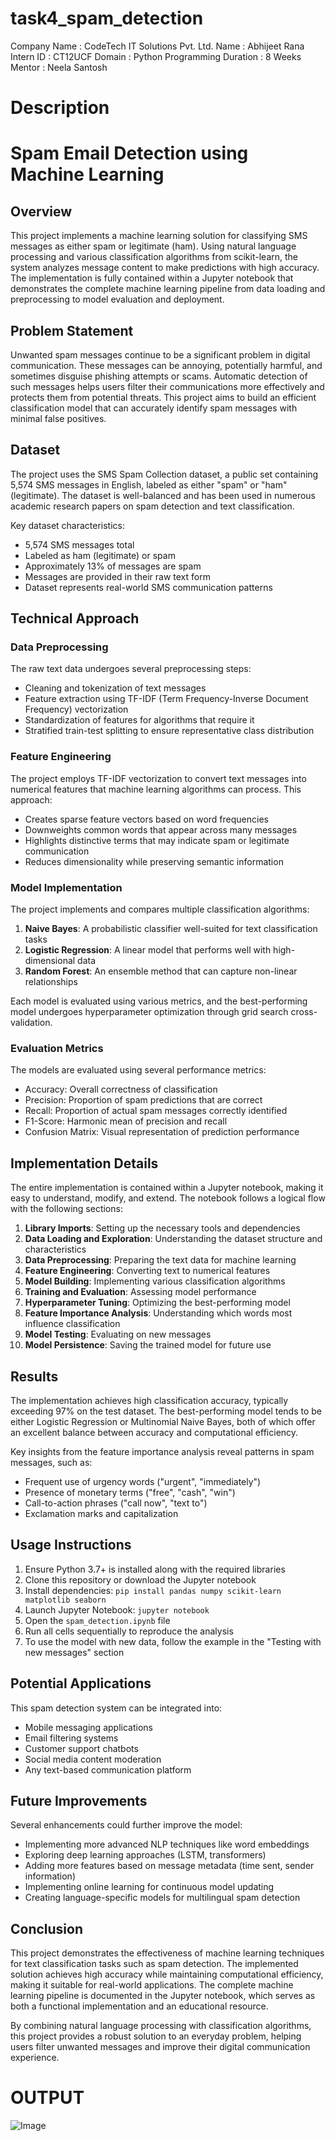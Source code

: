 # task4_spam_detection

Company Name : CodeTech IT Solutions Pvt. Ltd.
Name : Abhijeet Rana
Intern ID : CT12UCF
Domain : Python Programming
Duration : 8 Weeks
Mentor : Neela Santosh
#

# Description

# Spam Email Detection using Machine Learning

## Overview
This project implements a machine learning solution for classifying SMS messages as either spam or legitimate (ham). Using natural language processing and various classification algorithms from scikit-learn, the system analyzes message content to make predictions with high accuracy. The implementation is fully contained within a Jupyter notebook that demonstrates the complete machine learning pipeline from data loading and preprocessing to model evaluation and deployment.

## Problem Statement
Unwanted spam messages continue to be a significant problem in digital communication. These messages can be annoying, potentially harmful, and sometimes disguise phishing attempts or scams. Automatic detection of such messages helps users filter their communications more effectively and protects them from potential threats. This project aims to build an efficient classification model that can accurately identify spam messages with minimal false positives.

## Dataset
The project uses the SMS Spam Collection dataset, a public set containing 5,574 SMS messages in English, labeled as either "spam" or "ham" (legitimate). The dataset is well-balanced and has been used in numerous academic research papers on spam detection and text classification. 

Key dataset characteristics:
- 5,574 SMS messages total
- Labeled as ham (legitimate) or spam
- Approximately 13% of messages are spam
- Messages are provided in their raw text form
- Dataset represents real-world SMS communication patterns

## Technical Approach

### Data Preprocessing
The raw text data undergoes several preprocessing steps:
- Cleaning and tokenization of text messages
- Feature extraction using TF-IDF (Term Frequency-Inverse Document Frequency) vectorization
- Standardization of features for algorithms that require it
- Stratified train-test splitting to ensure representative class distribution

### Feature Engineering
The project employs TF-IDF vectorization to convert text messages into numerical features that machine learning algorithms can process. This approach:
- Creates sparse feature vectors based on word frequencies
- Downweights common words that appear across many messages
- Highlights distinctive terms that may indicate spam or legitimate communication
- Reduces dimensionality while preserving semantic information

### Model Implementation
The project implements and compares multiple classification algorithms:
1. **Naive Bayes**: A probabilistic classifier well-suited for text classification tasks
2. **Logistic Regression**: A linear model that performs well with high-dimensional data
3. **Random Forest**: An ensemble method that can capture non-linear relationships

Each model is evaluated using various metrics, and the best-performing model undergoes hyperparameter optimization through grid search cross-validation.

### Evaluation Metrics
The models are evaluated using several performance metrics:
- Accuracy: Overall correctness of classification
- Precision: Proportion of spam predictions that are correct
- Recall: Proportion of actual spam messages correctly identified
- F1-Score: Harmonic mean of precision and recall
- Confusion Matrix: Visual representation of prediction performance

## Implementation Details
The entire implementation is contained within a Jupyter notebook, making it easy to understand, modify, and extend. The notebook follows a logical flow with the following sections:

1. **Library Imports**: Setting up the necessary tools and dependencies
2. **Data Loading and Exploration**: Understanding the dataset structure and characteristics
3. **Data Preprocessing**: Preparing the text data for machine learning
4. **Feature Engineering**: Converting text to numerical features
5. **Model Building**: Implementing various classification algorithms
6. **Training and Evaluation**: Assessing model performance
7. **Hyperparameter Tuning**: Optimizing the best-performing model
8. **Feature Importance Analysis**: Understanding which words most influence classification
9. **Model Testing**: Evaluating on new messages
10. **Model Persistence**: Saving the trained model for future use

## Results
The implementation achieves high classification accuracy, typically exceeding 97% on the test dataset. The best-performing model tends to be either Logistic Regression or Multinomial Naive Bayes, both of which offer an excellent balance between accuracy and computational efficiency.

Key insights from the feature importance analysis reveal patterns in spam messages, such as:
- Frequent use of urgency words ("urgent", "immediately")
- Presence of monetary terms ("free", "cash", "win")
- Call-to-action phrases ("call now", "text to")
- Exclamation marks and capitalization

## Usage Instructions
1. Ensure Python 3.7+ is installed along with the required libraries
2. Clone this repository or download the Jupyter notebook
3. Install dependencies: `pip install pandas numpy scikit-learn matplotlib seaborn`
4. Launch Jupyter Notebook: `jupyter notebook`
5. Open the `spam_detection.ipynb` file
6. Run all cells sequentially to reproduce the analysis
7. To use the model with new data, follow the example in the "Testing with new messages" section

## Potential Applications
This spam detection system can be integrated into:
- Mobile messaging applications
- Email filtering systems
- Customer support chatbots
- Social media content moderation
- Any text-based communication platform

## Future Improvements
Several enhancements could further improve the model:
- Implementing more advanced NLP techniques like word embeddings
- Exploring deep learning approaches (LSTM, transformers)
- Adding more features based on message metadata (time sent, sender information)
- Implementing online learning for continuous model updating
- Creating language-specific models for multilingual spam detection

## Conclusion
This project demonstrates the effectiveness of machine learning techniques for text classification tasks such as spam detection. The implemented solution achieves high accuracy while maintaining computational efficiency, making it suitable for real-world applications. The complete machine learning pipeline is documented in the Jupyter notebook, which serves as both a functional implementation and an educational resource.

By combining natural language processing with classification algorithms, this project provides a robust solution to an everyday problem, helping users filter unwanted messages and improve their digital communication experience.

# OUTPUT

![Image](https://github.com/user-attachments/assets/3743c4d4-5e28-4d17-a7eb-591ef87e65c4)

